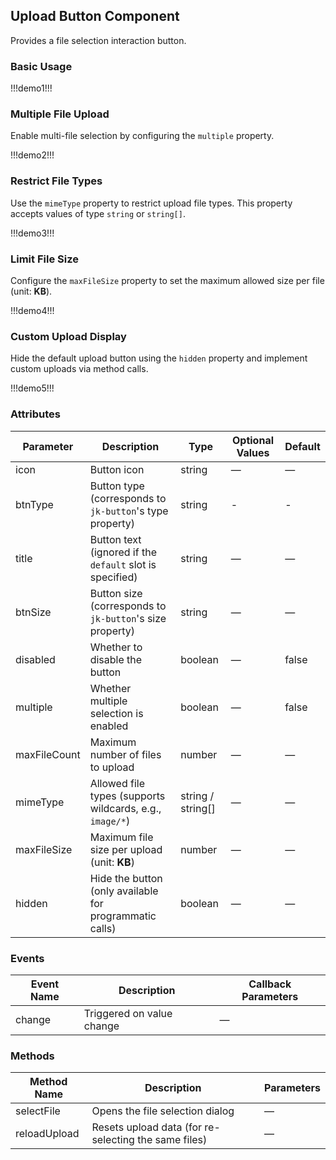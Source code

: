 ## Upload Button Component  

Provides a file selection interaction button.  

### Basic Usage  

!!!demo1!!!  

### Multiple File Upload  

Enable multi-file selection by configuring the `multiple` property.  

!!!demo2!!!  

### Restrict File Types  

Use the `mimeType` property to restrict upload file types. This property accepts values of type `string` or `string[]`.  

!!!demo3!!!  

### Limit File Size  

Configure the `maxFileSize` property to set the maximum allowed size per file (unit: **KB**).  

!!!demo4!!!  

### Custom Upload Display  

Hide the default upload button using the `hidden` property and implement custom uploads via method calls.  

!!!demo5!!!  

### Attributes  

| Parameter    | Description                                                  | Type               | Optional Values | Default |  
| ------------ | ------------------------------------------------------------ | ------------------ | --------------- | ------- |  
| icon         | Button icon                                                  | string             | —               | —       |  
| btnType      | Button type (corresponds to `jk-button`'s type property)     | string             | -               | -       |  
| title        | Button text (ignored if the `default` slot is specified)     | string             | —               | —       |  
| btnSize      | Button size (corresponds to `jk-button`'s size property)     | string             | —               | —       |  
| disabled     | Whether to disable the button                                | boolean            | —               | false   |  
| multiple     | Whether multiple selection is enabled                        | boolean            | —               | false   |  
| maxFileCount | Maximum number of files to upload                            | number             | —               | —       |  
| mimeType     | Allowed file types (supports wildcards, e.g., `image/*`)     | string / string[]  | —               | —       |  
| maxFileSize  | Maximum file size per upload (unit: **KB**)                  | number             | —               | —       |  
| hidden       | Hide the button (only available for programmatic calls)      | boolean            | —               | —       |  

### Events  

| Event Name | Description             | Callback Parameters |  
| ---------- | ----------------------- | ------------------- |  
| change     | Triggered on value change | —                  |  

### Methods  

| Method Name    | Description                                           | Parameters |  
| -------------- | ----------------------------------------------------- | ---------- |  
| selectFile     | Opens the file selection dialog                      | —          |  
| reloadUpload   | Resets upload data (for re-selecting the same files) | —          |